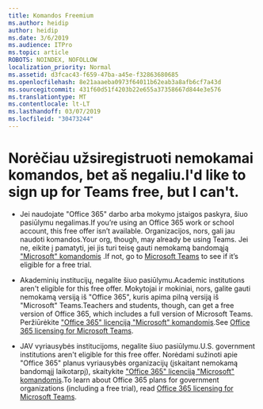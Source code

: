 ```yaml
---
title: Komandos Freemium
ms.author: heidip
author: heidip
ms.date: 3/6/2019
ms.audience: ITPro
ms.topic: article
ROBOTS: NOINDEX, NOFOLLOW
localization_priority: Normal
ms.assetid: d3fcac43-f659-47ba-a45e-f32863680685
ms.openlocfilehash: 8e21aaaeba0973f64011b62eab3a8afb6cf7a43d
ms.sourcegitcommit: 431f60d51f4203b22e655a37358667d844e3e576
ms.translationtype: MT
ms.contentlocale: lt-LT
ms.lasthandoff: 03/07/2019
ms.locfileid: "30473244"
---
```

# <a name="id-like-to-sign-up-for-teams-free-but-i-cant"></a><span data-ttu-id="a5f15-102">Norėčiau užsiregistruoti nemokamai komandos, bet aš negaliu.</span><span class="sxs-lookup"><span data-stu-id="a5f15-102">I'd like to sign up for Teams free, but I can't.</span></span>

- <span data-ttu-id="a5f15-103">Jei naudojate "Office 365" darbo arba mokymo įstaigos paskyra, šiuo pasiūlymu negalimas.</span><span class="sxs-lookup"><span data-stu-id="a5f15-103">If you’re using an Office 365 work or school account, this free offer isn’t available.</span></span> <span data-ttu-id="a5f15-104">Organizacijos, nors, gali jau naudoti komandos.</span><span class="sxs-lookup"><span data-stu-id="a5f15-104">Your org, though, may already be using Teams.</span></span> <span data-ttu-id="a5f15-105">Jei ne, eikite į pamatyti, jei jis turi teisę gauti nemokamą bandomąją ["Microsoft" komandomis](https://products.office.com/en-us/microsoft-teams/group-chat-software) .</span><span class="sxs-lookup"><span data-stu-id="a5f15-105">If not, go to [Microsoft Teams](https://products.office.com/en-us/microsoft-teams/group-chat-software) to see if it’s eligible for a free trial.</span></span>

- <span data-ttu-id="a5f15-106">Akademinių institucijų, negalite šiuo pasiūlymu.</span><span class="sxs-lookup"><span data-stu-id="a5f15-106">Academic institutions aren't eligible for this free offer.</span></span> <span data-ttu-id="a5f15-107">Mokytojai ir mokiniai, nors, galite gauti nemokamą versiją iš "Office 365", kuris apima pilną versiją iš "Microsoft" Teams.</span><span class="sxs-lookup"><span data-stu-id="a5f15-107">Teachers and students, though, can get a free version of Office 365, which includes a full version of Microsoft Teams.</span></span> <span data-ttu-id="a5f15-108">Peržiūrėkite ["Office 365" licenciją "Microsoft" komandomis](https://docs.microsoft.com/microsoftteams/office-365-licensing).</span><span class="sxs-lookup"><span data-stu-id="a5f15-108">See [Office 365 licensing for Microsoft Teams](https://docs.microsoft.com/microsoftteams/office-365-licensing).</span></span>

- <span data-ttu-id="a5f15-109">JAV vyriausybės institucijoms, negalite šiuo pasiūlymu.</span><span class="sxs-lookup"><span data-stu-id="a5f15-109">U.S. government institutions aren't eligible for this free offer.</span></span> <span data-ttu-id="a5f15-110">Norėdami sužinoti apie "Office 365" planus vyriausybės organizacijų (įskaitant nemokamą bandomąjį laikotarpį), skaitykite ["Office 365" licenciją "Microsoft" komandomis](https://docs.microsoft.com/microsoftteams/office-365-licensing).</span><span class="sxs-lookup"><span data-stu-id="a5f15-110">To learn about Office 365 plans for government organizations (including a free trial), read [Office 365 licensing for Microsoft Teams](https://docs.microsoft.com/microsoftteams/office-365-licensing).</span></span>


